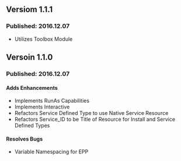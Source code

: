 
## Versiom 1.1.1
### Published: 2016.12.07
* Utilizes Toolbox Module

## Versoin 1.1.0
### Published: 2016.12.07
#### Adds Enhancements
* Implements RunAs Capabilities
* Implements Interactive
* Refactors Service Defined Type to use Native Service Resource
* Refactors Service_ID to be Title of Resource for Install and Service Defined Types

#### Resolves Bugs
* Variable Namespacing for EPP
